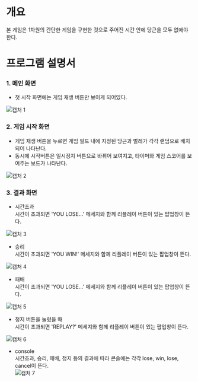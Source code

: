 # 개요

본 게임은 1차원의 간단한 게임을 구현한 것으로 주어진 시간 안에 당근을 모두 없애야 한다.

# 프로그램 설명서

### 1. 메인 화면

- 첫 시작 화면에는 게임 재생 버튼만 보이게 되어있다.

![캡처 1](https://user-images.githubusercontent.com/63761624/113818443-bb765780-97b2-11eb-8626-8cf0d803a0c8.PNG)

### 2. 게임 시작 화면

- 게임 재생 버튼을 누르면 게임 필드 내에 지정된 당근과 벌레가 각각 랜덤으로 배치되어 나타난다.
- 동시에 시작버튼은 일시정지 버튼으로 바뀌어 보여지고, 타이머와 게임 스코어를 보여주는 보드가 나타난다.

![캡처 2](https://user-images.githubusercontent.com/63761624/113818775-43f4f800-97b3-11eb-9ad4-4fb009e1f886.PNG)

### 3. 결과 화면

- 시간초과  
  시간이 초과되면 'YOU LOSE...' 메세지와 함께 리플레이 버튼이 있는 팝업창이 뜬다.

![캡처 3](https://user-images.githubusercontent.com/63761624/113819589-79e6ac00-97b4-11eb-9302-0b44b24523de.PNG)

- 승리  
  시간이 초과되면 'YOU WIN!' 메세지와 함께 리플레이 버튼이 있는 팝업창이 뜬다.

![캡처 4](https://user-images.githubusercontent.com/63761624/113819682-9a166b00-97b4-11eb-82f8-f22fdb248e89.PNG)

- 패배  
  시간이 초과되면 'YOU LOSE...' 메세지와 함께 리플레이 버튼이 있는 팝업창이 뜬다.

![캡처 5](https://user-images.githubusercontent.com/63761624/113819724-ae5a6800-97b4-11eb-93ab-2875d50a8a3d.PNG)

- 정지 버튼을 눌렀을 때  
  시간이 초과되면 'REPLAY?' 메세지와 함께 리플레이 버튼이 있는 팝업창이 뜬다.

![캡처 6](https://user-images.githubusercontent.com/63761624/113819760-b9ad9380-97b4-11eb-8833-cfb325703a26.PNG)

- console  
  시간초과, 승리, 패배, 정지 등의 결과에 따라 콘솔에는 각각 lose, win, lose, cancel이 뜬다.  
  ![캡처 7](https://user-images.githubusercontent.com/63761624/113819854-dba71600-97b4-11eb-81e0-41e726ad5f8b.PNG)
